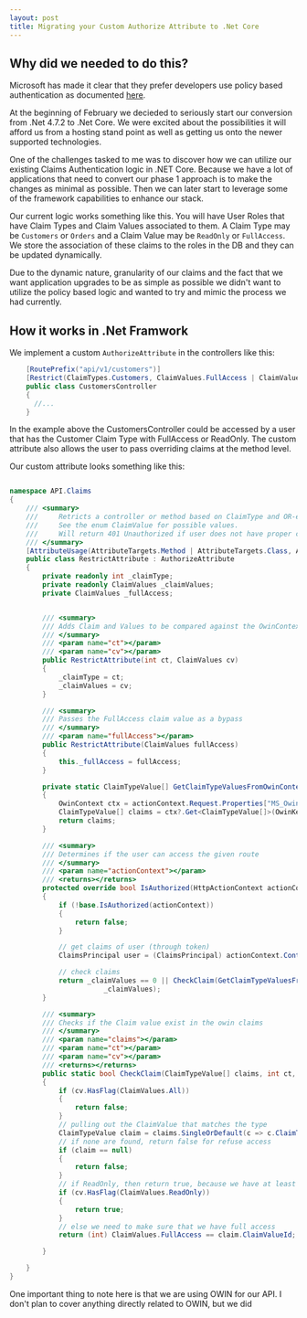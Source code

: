 ```yaml
---
layout: post
title: Migrating your Custom Authorize Attribute to .Net Core
---
```


## Why did we needed to do this?

Microsoft has made it clear that they prefer developers use policy based authentication as documented [here](https://docs.microsoft.com/en-us/aspnet/core/security/authorization/policies?view=aspnetcore-3.1).

At the beginning of February we decieded to seriously start our conversion from .Net 4.7.2 to .Net Core.  We were excited about the possibilities it will afford us from a hosting stand point as well as getting us onto the newer supported technologies.

One of the challenges tasked to me was to discover how we can utilize our existing Claims Authentication logic in .NET Core.  Because we have a lot of applications that need to convert our phase 1 approach is to make the changes as minimal as possible.  Then we can later start to leverage some of the framework capabilities to enhance our stack.

Our current logic works something like this.  You will have User Roles that have Claim Types and Claim Values associated to them.  A Claim Type may be `Customers` or `Orders` and a Claim Value may be `ReadOnly` or `FullAccess`.  We store the association of these claims to the roles in the DB and they can be updated dynamically.

Due to the dynamic nature, granularity of our claims and the fact that we want application upgrades to be as simple as possible we didn't want to utilize the policy based logic and wanted to try and mimic the process we had currently.

## How it works in .Net Framwork

We implement a custom `AuthorizeAttribute` in the controllers like this:

```csharp
    [RoutePrefix("api/v1/customers")]
    [Restrict(ClaimTypes.Customers, ClaimValues.FullAccess | ClaimValues.ReadOnly)]
    public class CustomersController
    {
      //...
    }
```

In the example above the CustomersController could be accessed by a user that has the Customer Claim Type with FullAccess or ReadOnly.  The custom attribute also allows the user to pass overriding claims at the method level.

Our custom attribute looks something like this:

```csharp

namespace API.Claims
{
    /// <summary>
    ///     Retricts a controller or method based on ClaimType and OR-ed ClaimValue bit flags.
    ///     See the enum ClaimValue for possible values.
    ///     Will return 401 Unauthorized if user does not have proper claim in token.
    /// </summary>
    [AttributeUsage(AttributeTargets.Method | AttributeTargets.Class, AllowMultiple = true)]
    public class RestrictAttribute : AuthorizeAttribute
    {
        private readonly int _claimType;
        private readonly ClaimValues _claimValues;
        private ClaimValues _fullAccess;


        /// <summary>
        /// Adds Claim and Values to be compared against the OwinContext
        /// </summary>
        /// <param name="ct"></param>
        /// <param name="cv"></param>
        public RestrictAttribute(int ct, ClaimValues cv)
        {
            _claimType = ct;
            _claimValues = cv;
        }

        /// <summary>
        /// Passes the FullAccess claim value as a bypass
        /// </summary>
        /// <param name="fullAccess"></param>
        public RestrictAttribute(ClaimValues fullAccess)
        {
            this._fullAccess = fullAccess;
        }

        private static ClaimTypeValue[] GetClaimTypeValuesFromOwinContext(HttpActionContext actionContext)
        {
            OwinContext ctx = actionContext.Request.Properties["MS_OwinContext"] as OwinContext;
            ClaimTypeValue[] claims = ctx?.Get<ClaimTypeValue[]>(OwinKeys.ClaimValues);
            return claims;
        }

        /// <summary>
        /// Determines if the user can access the given route
        /// </summary>
        /// <param name="actionContext"></param>
        /// <returns></returns>
        protected override bool IsAuthorized(HttpActionContext actionContext)
        {
            if (!base.IsAuthorized(actionContext))
            {
                return false;
            }

            // get claims of user (through token)
            ClaimsPrincipal user = (ClaimsPrincipal) actionContext.ControllerContext.RequestContext.Principal;

            // check claims
            return _claimValues == 0 || CheckClaim(GetClaimTypeValuesFromOwinContext(actionContext), _claimType,
                       _claimValues);
        }

        /// <summary>
        /// Checks if the Claim value exist in the owin claims
        /// </summary>
        /// <param name="claims"></param>
        /// <param name="ct"></param>
        /// <param name="cv"></param>
        /// <returns></returns>
        public static bool CheckClaim(ClaimTypeValue[] claims, int ct, ClaimValues cv)
        {
            if (cv.HasFlag(ClaimValues.All))
            {
                return false;
            }
            // pulling out the ClaimValue that matches the type
            ClaimTypeValue claim = claims.SingleOrDefault(c => c.ClaimTypeId == ct);
            // if none are found, return false for refuse access
            if (claim == null)
            {
                return false;
            }
            // if ReadOnly, then return true, because we have at least that access
            if (cv.HasFlag(ClaimValues.ReadOnly))
            {
                return true;
            }
            // else we need to make sure that we have full access
            return (int) ClaimValues.FullAccess == claim.ClaimValueId;

        }

    }
}
```
One important thing to note here is that we are using OWIN for our API.  I don't plan to cover anything directly related to OWIN, but we did
